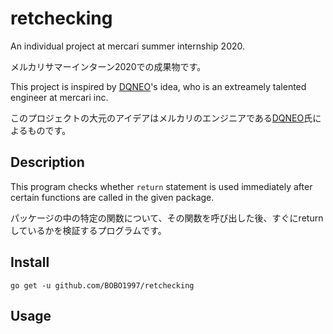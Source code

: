 # retchecking

An individual project at mercari summer internship 2020.

メルカリサマーインターン2020での成果物です。

This project is inspired by [DQNEO](https://twitter.com/DQNEO)'s idea, who is an extreamely talented engineer at mercari inc.

このプロジェクトの大元のアイデアはメルカリのエンジニアである[DQNEO](https://twitter.com/DQNEO)氏によるものです。

## Description

This program checks whether `return` statement is used immediately after certain functions are called in the given package.

パッケージの中の特定の関数について、その関数を呼び出した後、すぐにreturnしているかを検証するプログラムです。

## Install

`go get -u github.com/BOBO1997/retchecking`

## Usage